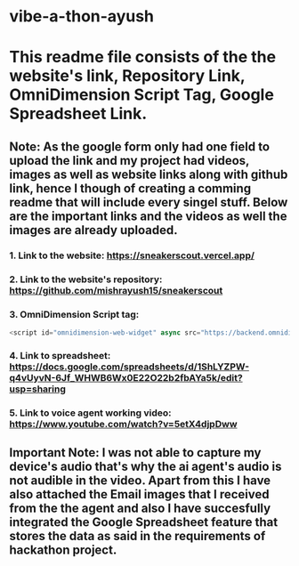 # vibe-a-thon-ayush

# This readme file consists of the the website's link, Repository Link, OmniDimension Script Tag, Google Spreadsheet Link.

## Note: As the google form only had one field to upload the link and my project had videos, images as well as website links along with github link, hence I though of creating a comming readme that will include every singel stuff. Below are the important links and the videos as well the images are already uploaded.

### 1. Link to the website: https://sneakerscout.vercel.app/
### 2. Link to the website's repository: https://github.com/mishrayush15/sneakerscout
### 3. OmniDimension Script tag: 
```javascript
<script id="omnidimension-web-widget" async src="https://backend.omnidim.io/web_widget.js?secret_key=afea15dbeecd082cd9434db2eff06c81" ></script>
```
### 4. Link to spreadsheet: https://docs.google.com/spreadsheets/d/1ShLYZPW-q4vUyvN-6Jf_WHWB6Wx0E22O22b2fbAYa5k/edit?usp=sharing
### 5. Link to voice agent working video: https://www.youtube.com/watch?v=5etX4djpDww

## Important Note: I was not able to capture my device's audio that's why the ai agent's audio is not audible in the video. Apart from this I have also attached the Email images that I received from the the agent and also I have succesfully integrated the Google Spreadsheet feature that stores the data as said in the requirements of hackathon project.


